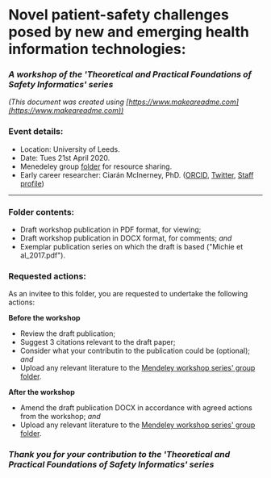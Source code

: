 # Novel patient-safety challenges posed by new and emerging health information technologies:
### *A workshop of the 'Theoretical and Practical Foundations of Safety Informatics' series*

*(This document was created using [https://www.makeareadme.com](https://www.makeareadme.com))*


### Event details:
* Location: University of Leeds.
* Date: Tues 21st April 2020.
* Menedeley group [folder](https://www.mendeley.com/community/theoretical-and-practical-foundations-of-safety-informatics/) for resource sharing.
* Early career researcher: Ciarán McInerney, PhD. ([ORCID](https://orcid.org/0000-0001-7620-7110), [Twitter](https://twitter.com/CMc_PhD), [Staff profile](https://eps.leeds.ac.uk/faculty-engineering-physical-sciences/staff/1736/ciaran-mcinerney))
--- 
### Folder contents:
* Draft workshop publication in PDF format, for viewing;
* Draft workshop publication in DOCX format, for comments; _and_
* Exemplar publication series on which the draft is based ("Michie et al_2017.pdf").

### Requested actions:
As an invitee to this folder, you are requested to undertake the following actions:

__Before the workshop__
* Review the draft publication;
* Suggest 3 citations relevant to the draft paper;
* Consider what your contributin to the publication could be (optional); _and_
* Upload any relevant literature to the [Mendeley workshop series' group folder](https://www.mendeley.com/community/theoretical-and-practical-foundations-of-safety-informatics/).

__After the workshop__
* Amend the draft publication DOCX in accordance with agreed actions from the workshop; _and_
* Upload any relevant literature to the [Mendeley workshop series' group folder](https://www.mendeley.com/community/theoretical-and-practical-foundations-of-safety-informatics/).

### *Thank you for your contribution to the 'Theoretical and Practical Foundations of Safety Informatics' series*
